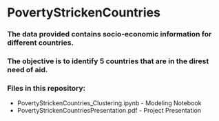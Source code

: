 # PovertyStrickenCountries
 
### The data provided contains socio-economic information for different countries.
### The objective is to identify 5 countries that are in the direst need of aid.

### Files in this repository:
* PovertyStrickenCountries_Clustering.ipynb - Modeling Notebook
* PovertyStrickenCountriesPresentation.pdf - Project Presentation

